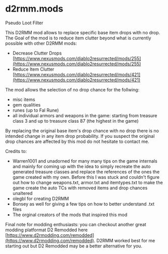 # d2rmm.mods
Pseudo Loot Filter

This D2RMM mod allows to replace specific base item drops with no drop. 
The Goal of the mod is to reduce item clutter beyond what is currently possible with other D2RMM mods: 
- Decrease Clutter Drops [https://www.nexusmods.com/diablo2resurrected/mods/255](https://www.nexusmods.com/diablo2resurrected/mods/255) 
- Reduce Item Clutter [https://www.nexusmods.com/diablo2resurrected/mods/421](https://www.nexusmods.com/diablo2resurrected/mods/421)

The mod allows the selection of no drop chance for the follwing:
- misc items
- gem qualities
- runes (up to Fal Rune)
- all individual armors and weapons in the game: starting from treasure class 3 and up to treasure class 87 (the highest in the game)

By replacing the original base item's drop chance with no drop there is no intended change in any item drop probability. 
If you suspect the original drop chances are affected by this mod do not hesitate to contact me.

Credits to:
- Warren1001 and unadorned for many many tips on the game internals and mainly for coming up with the idea to simply recreate the auto generated treasure classes and replace the references of the ones the game created with my own. Before this I was stuck and couldn't figure out how to change weapons.txt, armor.txt and itemtypes.txt to make the game create the auto TCs with removed items and drop chances unaltered
- olegbl for creating D2RMM
- Bonsey as well for giving a few tips on how to better understand .txt files
- The orginal creators of the mods that inspired this mod

Final note for modding enthusiasts: you can checkout another great modding platformat D2 Remodded here [https://www.d2rmodding.com/remodded](https://www.d2rmodding.com/remodded).
D2RMM worked best for me starting out but D2 Remodded may be a better alternative for you.

